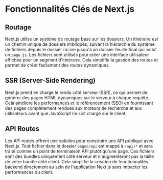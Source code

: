# Fonctionnalités Clés de Next.js

## Routage

Next.js utilise un système de routage basé sur les dossiers. Un itinéraire est un chemin unique de dossiers imbriqués, suivant la hiérarchie du système de fichiers depuis le dossier racine jusqu'à un dossier feuille final qui inclut un `page.js`. Les fichiers sont utilisés pour créer une interface utilisateur affichée pour un segment d'itinéraire. Cela simplifie la gestion des routes et permet de créer facilement des routes dynamiques.

## SSR (Server-Side Rendering)

Next.js prend en charge le rendu côté serveur (SSR), ce qui permet de générer des pages HTML dynamiques sur le serveur à chaque requête. Cela améliore les performances et le référencement (SEO) en fournissant des pages complètement rendues aux moteurs de recherche et aux utilisateurs avant que JavaScript ne soit chargé sur le client.

## API Routes

Les API routes offrent une solution pour construire une API publique avec Next.js. Tout fichier dans le dossier `pages/api` est mappé à `/api/*` et sera traité comme un point de terminaison API plutôt qu'une page. Ces fichiers sont des bundles uniquement côté serveur et n'augmenteront pas la taille de votre bundle côté client. Cela simplifie la création de fonctionnalités backend directement au sein de l'application Next.js sans impacter les performances du client.

